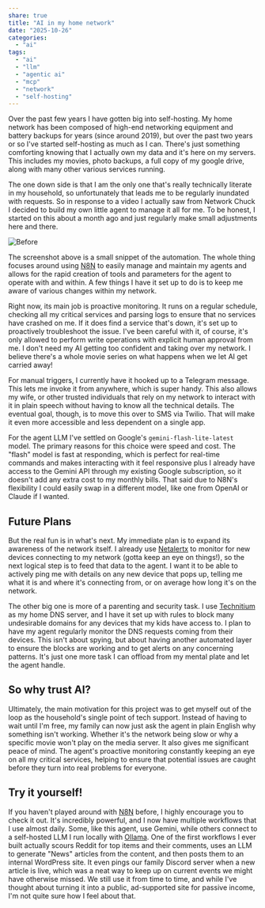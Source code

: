 ```yaml
---
share: true
title: "AI in my home network"
date: "2025-10-26" 
categories:
  - "ai"
tags:
  - "ai"
  - "llm"
  - "agentic ai"
  - "mcp"
  - "network"
  - "self-hosting"
---
```


Over the past few years I have gotten big into self-hosting.  My home network has been composed of high-end networking equipment and battery backups for years (since around 2019), but over the past two years or so I've started self-hosting as much as I can.  There's just something comforting knowing that I actually own my data and it's here on my servers.  This includes my movies, photo backups, a full copy of my google drive, along with many other various services running.  

The one down side is that I am the only one that's really technically literate in my household, so unfortunately that leads me to be regularly inundated with requests.  So in response to a video I actually saw from Network Chuck I decided to build my own little agent to manage it all for me.   To be honest, I started on this about a month ago and just regularly make small adjustments here and there.

![Before](Screenshot-2025-10-26-174837.png)

The screenshot above is a small snippet of the automation. The whole thing focuses around using [N8N](https://n8n.io) to easily manage and maintain my agents and allows for the rapid creation of tools and parameters for the agent to operate with and within. A few things I have it set up to do is to keep me aware of various changes within my network.

Right now, its main job is proactive monitoring. It runs on a regular schedule, checking all my critical services and parsing logs to ensure that no services have crashed on me. If it does find a service that's down, it's set up to proactively troubleshoot the issue. I've been careful with it, of course, it's only allowed to perform write operations with explicit human approval from me. I don't need my AI getting too confident and taking over my network.  I believe there's a whole movie series on what happens when we let AI get carried away!

For manual triggers, I currently have it hooked up to a Telegram message. This lets me invoke it from anywhere, which is super handy.  This also allows my wife, or other trusted individuals that rely on my network to interact with it in plain speech without having to know all the technical details. The eventual goal, though, is to move this over to SMS via Twilio. That will make it even more accessible and less dependent on a single app.

For the agent LLM I've settled on Google's `gemini-flash-lite-latest` model. The primary reasons for this choice were speed and cost. The "flash" model is fast at responding, which is perfect for real-time commands and makes interacting with it feel responsive plus I already have access to the Gemini API through my existing Google subscription, so it doesn't add any extra cost to my monthly bills. That said due to N8N's flexibility I could easily swap in a different model, like one from OpenAI or Claude if I wanted.

## Future Plans

But the real fun is in what's next. My immediate plan is to expand its awareness of the network itself. I already use [Netalertx](https://netalertx.com) to monitor for new devices connecting to my network (gotta keep an eye on things!), so the next logical step is to feed that data to the agent. I want it to be able to actively ping me with details on any new device that pops up, telling me what it is and where it's connecting from, or on average how long it's on the network.

The other big one is more of a parenting and security task. I use [Technitium](https://technitium.com/dns/) as my home DNS server, and I have it set up with rules to block many undesirable domains for any devices that my kids have access to. I plan to have my agent regularly monitor the DNS requests coming from their devices. This isn't about spying, but about having another automated layer to ensure the blocks are working and to get alerts on any concerning patterns. It's just one more task I can offload from my mental plate and let the agent handle.

## So why trust AI?

Ultimately, the main motivation for this project was to get myself out of the loop as the household's single point of tech support. Instead of having to wait until I'm free, my family can now just ask the agent in plain English why something isn't working. Whether it's the network being slow or why a specific movie won't play on the media server. It also gives me significant peace of mind. The agent's proactive monitoring constantly keeping an eye on all my critical services, helping to ensure that potential issues are caught before they turn into real problems for everyone.

## Try it yourself!

If you haven't played around with [N8N](https://n8n.io) before, I highly encourage you to check it out. It's incredibly powerful, and I now have multiple workflows that I use almost daily. Some, like this agent, use Gemini, while others connect to a self-hosted LLM I run locally with [Ollama](https://ollama.com). One of the first workflows I ever built actually scours Reddit for top items and their comments, uses an LLM to generate "News" articles from the content, and then posts them to an internal WordPress site. It even pings our family Discord server when a new article is live, which was a neat way to keep up on current events we might have otherwise missed. We still use it from time to time, and while I've thought about turning it into a public, ad-supported site for passive income, I'm not quite sure how I feel about that.